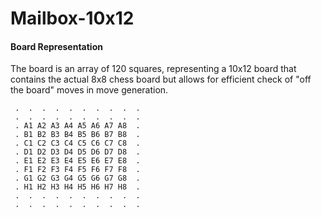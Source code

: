 # Mailbox-10x12

#### Board Representation
The board is an array of 120 squares, representing a 10x12 board that contains the actual 8x8
chess board but allows for efficient check of "off the board" moves in move generation.

```
 .  .  .  .  .  .  .  .  .  .
 .  .  .  .  .  .  .  .  .  .
 . A1 A2 A3 A4 A5 A6 A7 A8  .
 . B1 B2 B3 B4 B5 B6 B7 B8  .
 . C1 C2 C3 C4 C5 C6 C7 C8  .
 . D1 D2 D3 D4 D5 D6 D7 D8  .
 . E1 E2 E3 E4 E5 E6 E7 E8  .
 . F1 F2 F3 F4 F5 F6 F7 F8  .
 . G1 G2 G3 G4 G5 G6 G7 G8  .
 . H1 H2 H3 H4 H5 H6 H7 H8  .
 .  .  .  .  .  .  .  .  .  .
 .  .  .  .  .  .  .  .  .  .
```

